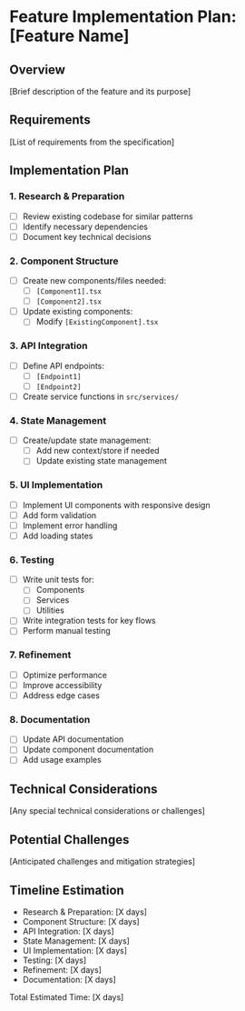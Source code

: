 # Feature Implementation Plan: [Feature Name]

## Overview
[Brief description of the feature and its purpose]

## Requirements
[List of requirements from the specification]

## Implementation Plan

### 1. Research & Preparation
- [ ] Review existing codebase for similar patterns
- [ ] Identify necessary dependencies
- [ ] Document key technical decisions

### 2. Component Structure
- [ ] Create new components/files needed:
  - [ ] `[Component1].tsx`
  - [ ] `[Component2].tsx`
- [ ] Update existing components:
  - [ ] Modify `[ExistingComponent].tsx`

### 3. API Integration
- [ ] Define API endpoints:
  - [ ] `[Endpoint1]`
  - [ ] `[Endpoint2]`
- [ ] Create service functions in `src/services/`

### 4. State Management
- [ ] Create/update state management:
  - [ ] Add new context/store if needed
  - [ ] Update existing state management

### 5. UI Implementation
- [ ] Implement UI components with responsive design
- [ ] Add form validation
- [ ] Implement error handling
- [ ] Add loading states

### 6. Testing
- [ ] Write unit tests for:
  - [ ] Components
  - [ ] Services
  - [ ] Utilities
- [ ] Write integration tests for key flows
- [ ] Perform manual testing

### 7. Refinement
- [ ] Optimize performance
- [ ] Improve accessibility
- [ ] Address edge cases

### 8. Documentation
- [ ] Update API documentation
- [ ] Update component documentation
- [ ] Add usage examples

## Technical Considerations
[Any special technical considerations or challenges]

## Potential Challenges
[Anticipated challenges and mitigation strategies]

## Timeline Estimation
- Research & Preparation: [X days]
- Component Structure: [X days]
- API Integration: [X days]
- State Management: [X days]
- UI Implementation: [X days]
- Testing: [X days]
- Refinement: [X days]
- Documentation: [X days]

Total Estimated Time: [X days] 